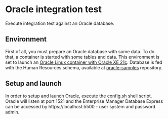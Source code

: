 # Oracle integration test
Execute integration test against an Oracle database.

## Environment
First of all, you must prepare an Oracle database with some data. To do that, a container is started with some tables and data. This environment is set to launch an [Oracle Linux container with Oracle XE 21c](https://container-registry.oracle.com). Database is fed with the Human Resources schema, available at [oracle-samples](https://github.com/oracle-samples/db-sample-schemas) repository.

## Setup and launch
In order to setup and launch Oracle, execute the [config.sh](config.sh) shell script. Oracle will listen at port 1521 and the Enterprise Manager Database Express can be accessed by https://localhost:5500 - user system and password admin.
